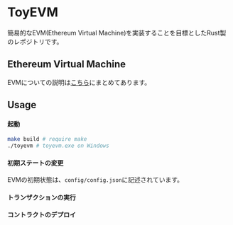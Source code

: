 # ToyEVM

簡易的なEVM(Ethereum Virtual Machine)を実装することを目標としたRust製のレポジトリです。

## Ethereum Virtual Machine

EVMについての説明は[こちら](./guide.md)にまとめてあります。

## Usage

#### 起動

```sh
make build # require make
./toyevm # toyevm.exe on Windows
```

#### 初期ステートの変更

EVMの初期状態は、`config/config.json`に記述されています。

#### トランザクションの実行

#### コントラクトのデプロイ
